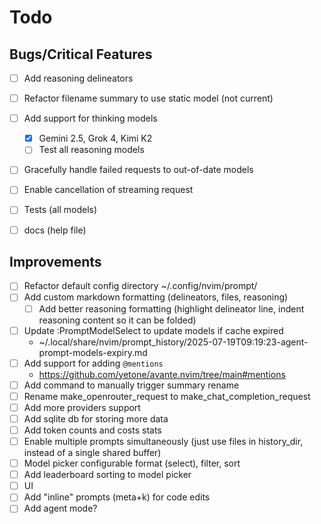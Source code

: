 
# Todo

## Bugs/Critical Features

- [ ] Add reasoning delineators
- [ ] Refactor filename summary to use static model (not current)
- [ ] Add support for thinking models
  + [x] Gemini 2.5, Grok 4, Kimi K2
  + [ ] Test all reasoning models
- [ ] Gracefully handle failed requests to out-of-date models
- [ ] Enable cancellation of streaming request
- [ ] Tests (all models)
- [ ] docs (help file)


## Improvements

- [ ] Refactor default config directory
  ~/.config/nvim/prompt/
- [ ] Add custom markdown formatting (delineators, files, reasoning)
  + [ ] Add better reasoning formatting (highlight delineator line, indent reasoning content so it can be folded)
- [ ] Update :PromptModelSelect to update models if cache expired
  + ~/.local/share/nvim/prompt_history/2025-07-19T09:19:23-agent-prompt-models-expiry.md
- [ ] Add support for adding `@mentions`
  + https://github.com/yetone/avante.nvim/tree/main#mentions
- [ ] Add command to manually trigger summary rename
- [ ] Rename make_openrouter_request to make_chat_completion_request
- [ ] Add more providers support
- [ ] Add sqlite db for storing more data
- [ ] Add token counts and costs stats
- [ ] Enable multiple prompts simultaneously (just use files in history_dir,
  instead of a single shared buffer)
- [ ] Model picker configurable format (select), filter, sort
- [ ] Add leaderboard sorting to model picker
- [ ] UI
- [ ] Add "inline" prompts (meta+k) for code edits
- [ ] Add agent mode?

